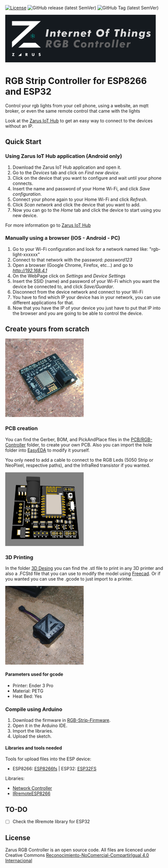 [![License](https://img.shields.io/badge/license-CC%20BY--NC--SA%204.0-green)](https://creativecommons.org/licenses/by-nc-sa/4.0/deed.es)
![GitHub release (latest SemVer)](https://img.shields.io/github/v/release/AndresDuran53/zarus-rgb-controller?sort=semver)
![GitHub Tag (latest SemVer)](https://img.shields.io/github/v/tag/AndresDuran53/zarus-rgb-controller?sort=semver)

<img  width="480" src="iot_rgb_banner.png">

# RGB Strip Controller for ESP8266 and ESP32
Control your rgb lights from your cell phone, using a website, an mqtt broker, or even the same remote control that came with the lights

Look at the [Zarus IoT Hub](https://github.com/AndresDuran53/zarus-iot-app) to get an easy way to connect to the devices without an IP.

## Quick Start
### Using Zarus IoT Hub application (Android only)
1. Download the Zarus IoT Hub application and open it.
2. Go to the *Devices* tab and click on *Find new device*.
3. Click on the device that you want to configure and wait until your phone connects.
4. Insert the name and password of your Home Wi-Fi, and click *Save configuration*.
5. Connect your phone again to your Home Wi-Fi and click *Refresh*.
6. Click *Scan network* and click the device that you want to add.
7. Now you can go to the *Home* tab and click the device to start using you new device.

For more information go to [Zarus IoT Hub](https://github.com/AndresDuran53/zarus-iot-app)

### Manually using a browser (IOS - Android - PC)
1. Go to your Wi-Fi configuration and look for a network named like: "rgb-light-xxxxxx"
2. Connect to that network with the password: *password123*
3. Open a browser (Google Chrome, Firefox, etc...) and go to *http://192.168.4.1*
4. On the WebPage click on *Settings* and *Device Settings*
5. Insert the SSID (name) and password of your Wi-Fi which you want the device be connected to, and click *Save/Guardar*.
6. Disconnect from the device network and connect to your Wi-Fi
7. You have to find which IP your device has in your network, you can use different applications for that.
8. Now that you have the IP of your device you just have to put that IP into the browser and you are going to be able to control the device.

## Create yours from scratch
[<img src="PCB/RGB-Controller/pcb_view.jpg" alt="RGB controller PCB view" width="250">](PCB/RGB-Controller/pcb_view.jpg)

### PCB creation
You can find the Gerber, BOM, and PickAndPlace files in the [PCB/RGB-Controller](PCB/RGB-Controller) folder, to create your own PCB. Also you can import the hole folder into [EasyEDA](https://easyeda.com/es) to modify it yourself.

You only need to add a cable to connect to the RGB Leds (5050 Strip or NeoPixel, respective paths), and the InfraRed transistor if you wanted.

[<img src="PCB/RGB-Controller/3D-view.png" alt="RGB controller PCB 3D view" width="250">](PCB/RGB-Controller/3D-view.png)

### 3D Printing
In the folder [3D Desing](3D%20Desing) you can find the .stl file to print in any 3D printer and also a .FCStd file that you can use to modify the model using [Freecad](https://www.freecadweb.org/). Or if you wanted you can use the .gcode to just import to a printer.

[<img src="PCB/RGB-Controller/case_view.jpg" alt="RGB controller 3D case" width="250">](PCB/RGB-Controller/case_view.jpg)

#### Parameters used for gcode
* Printer: Ender 3 Pro
* Material: PETG
* Heat Bed: Yes

### Compile using Arduino
1. Download the firmware in [RGB-Strip-Firmware](RGB-Strip-Firmware).
2. Open it in the Arduino IDE.
3. Import the libraries.
4. Upload the sketch.

#### Libraries and tools needed
Tools for upload files into the ESP device:
* ESP8266: [ESP8266fs](https://github.com/esp8266/arduino-esp8266fs-plugin/releases) | ESP32: [ESP32FS](https://github.com/me-no-dev/arduino-esp32fs-plugin/releases)

Libraries:
* [Network Controller](https://github.com/AndresDuran53/zarus-network-controller/)
* [IRremoteESP8266](https://github.com/crankyoldgit/IRremoteESP8266)

## TO-DO
- [ ] Check the IRremote library for ESP32

## License
Zarus RGB Controller is an open source code. All files are licenced under Creative Commons [Reconocimiento-NoComercial-CompartirIgual 4.0 Internacional](https://creativecommons.org/licenses/by-nc-sa/4.0/deed.es)

